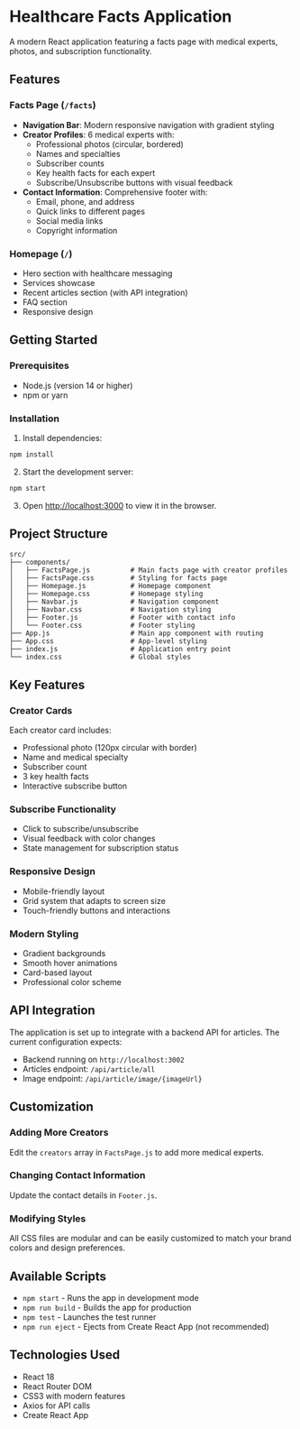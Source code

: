 # Healthcare Facts Application

A modern React application featuring a facts page with medical experts, photos, and subscription functionality.

## Features

### Facts Page (`/facts`)
- **Navigation Bar**: Modern responsive navigation with gradient styling
- **Creator Profiles**: 6 medical experts with:
  - Professional photos (circular, bordered)
  - Names and specialties
  - Subscriber counts
  - Key health facts for each expert
  - Subscribe/Unsubscribe buttons with visual feedback
- **Contact Information**: Comprehensive footer with:
  - Email, phone, and address
  - Quick links to different pages
  - Social media links
  - Copyright information

### Homepage (`/`)
- Hero section with healthcare messaging
- Services showcase
- Recent articles section (with API integration)
- FAQ section
- Responsive design

## Getting Started

### Prerequisites
- Node.js (version 14 or higher)
- npm or yarn

### Installation

1. Install dependencies:
```bash
npm install
```

2. Start the development server:
```bash
npm start
```

3. Open [http://localhost:3000](http://localhost:3000) to view it in the browser.

## Project Structure

```
src/
├── components/
│   ├── FactsPage.js          # Main facts page with creator profiles
│   ├── FactsPage.css         # Styling for facts page
│   ├── Homepage.js           # Homepage component
│   ├── Homepage.css          # Homepage styling
│   ├── Navbar.js             # Navigation component
│   ├── Navbar.css            # Navigation styling
│   ├── Footer.js             # Footer with contact info
│   └── Footer.css            # Footer styling
├── App.js                    # Main app component with routing
├── App.css                   # App-level styling
├── index.js                  # Application entry point
└── index.css                 # Global styles
```

## Key Features

### Creator Cards
Each creator card includes:
- Professional photo (120px circular with border)
- Name and medical specialty
- Subscriber count
- 3 key health facts
- Interactive subscribe button

### Subscribe Functionality
- Click to subscribe/unsubscribe
- Visual feedback with color changes
- State management for subscription status

### Responsive Design
- Mobile-friendly layout
- Grid system that adapts to screen size
- Touch-friendly buttons and interactions

### Modern Styling
- Gradient backgrounds
- Smooth hover animations
- Card-based layout
- Professional color scheme

## API Integration

The application is set up to integrate with a backend API for articles. The current configuration expects:
- Backend running on `http://localhost:3002`
- Articles endpoint: `/api/article/all`
- Image endpoint: `/api/article/image/{imageUrl}`

## Customization

### Adding More Creators
Edit the `creators` array in `FactsPage.js` to add more medical experts.

### Changing Contact Information
Update the contact details in `Footer.js`.

### Modifying Styles
All CSS files are modular and can be easily customized to match your brand colors and design preferences.

## Available Scripts

- `npm start` - Runs the app in development mode
- `npm run build` - Builds the app for production
- `npm test` - Launches the test runner
- `npm run eject` - Ejects from Create React App (not recommended)

## Technologies Used

- React 18
- React Router DOM
- CSS3 with modern features
- Axios for API calls
- Create React App 